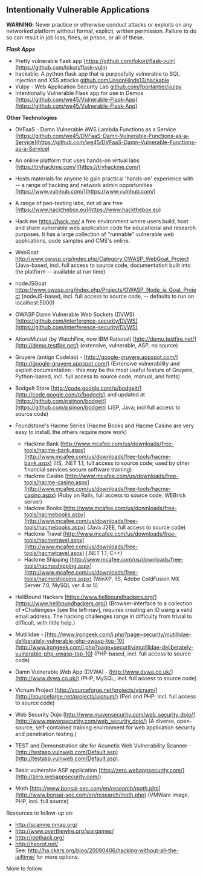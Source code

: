 ## Intentionally Vulnerable Applications  

**WARNING**: Never practice or otherwise conduct attacks or exploits on any networked platform without formal, explicit, written permission.  Failure to do so can result in job loss, fines, or prison, or all of these.  

***Flask Apps*** 
* Pretty vulnerable flask app [https://github.com/lokori/flask-vuln](https://github.com/lokori/flask-vuln)  
* hackable: A python flask app that is purposfully vulnerable to SQL injection and XSS attacks [github.com/JasonHinds13/hackable](github.com/JasonHinds13/hackable)  
* Vulpy - Web Application Security Lab [github.com/fportantier/vulpy](github.com/fportantier/vulpy)  
* Intentionally Vulnerable Flask app for use in Demos [https://github.com/we45/Vulnerable-Flask-App](https://github.com/we45/Vulnerable-Flask-App)  

**Other Technologies**
* DVFaaS - Damn Vulnerable AWS Lambda Functions as a Service [https://github.com/we45/DVFaaS-Damn-Vulnerable-Functions-as-a-Service](https://github.com/we45/DVFaaS-Damn-Vulnerable-Functions-as-a-Service)  
* An online platform that uses hands-on virtual labs [https://tryhackme.com/](https://tryhackme.com/)  
* Hosts materials for anyone to gain practical 'hands-on' experience with -- a range of hacking and network admin opportunities  [https://www.vulnhub.com/](https://www.vulnhub.com/)  
* A range of pen-testing labs, not all are free [https://www.hackthebox.eu](https://www.hackthebox.eu)  

* Hack.me https://hack.me/ a free environment where users build, host and share vulnerable web application code for educational and research purposes. It has a large collection of "runnable" vulnerable web applications, code samples and CMS's online.  
* WebGoat http://www.owasp.org/index.php/Category:OWASP_WebGoat_Project (Java-based, incl. full access to source code, documentation built into the platform -- available at run time)  
* nodeJSGoat https://www.owasp.org/index.php/Projects/OWASP_Node_js_Goat_Project (nodeJS-based, incl. full access to source code, -- defaults to run on localhost:5000)  
* OWASP Damn Vulnerable Web Sockets (DVWS) [https://github.com/interference-security/DVWS](https://github.com/interference-security/DVWS)  
* AltoroMutual (by WatchFire, now IBM Rational) [http://demo.testfire.net/](http://demo.testfire.net/) (extensive, vulnerable, ASP, no source)  
* Gruyere (antigo Codelab) - [http://google-gruyere.appspot.com/](http://google-gruyere.appspot.com/) (Extensive vulnerability and exploit documentation - this may be the most useful feature of Gruyere, Python-based, incl. full access to source code, manual, and hints)  
* BodgeIt Store  [http://code.google.com/p/bodgeit/](http://code.google.com/p/bodgeit/) and updated at [https://github.com/psiinon/bodgeit](https://github.com/psiinon/bodgeit)  (JSP, Java; incl full access to source code)  
* Foundstone's Hacme Series (Hacme Books and Hacme Casino are very easy to install, the others require more work)  
  * Hackme Bank [http://www.mcafee.com/us/downloads/free-tools/hacme-bank.aspx](http://www.mcafee.com/us/downloads/free-tools/hacme-bank.aspx) (IIS, .NET 1.1, full access to source code; used by other financial services secure software training)  
  * Hackme Casino [http://www.mcafee.com/us/downloads/free-tools/hacme-casino.aspx](http://www.mcafee.com/us/downloads/free-tools/hacme-casino.aspx) (Ruby on Rails, full access to source code, WEBrick server)  
  * Hackme Books [http://www.mcafee.com/us/downloads/free-tools/hacmebooks.aspx](http://www.mcafee.com/us/downloads/free-tools/hacmebooks.aspx) (Java J2EE, full access to source code)  
  * Hackme Travel [http://www.mcafee.com/us/downloads/free-tools/hacmetravel.aspx](http://www.mcafee.com/us/downloads/free-tools/hacmetravel.aspx) (.NET 1.1, C++)  
  * Hackme Shipping [http://www.mcafee.com/us/downloads/free-tools/hacmeshipping.aspx](http://www.mcafee.com/us/downloads/free-tools/hacmeshipping.aspx)  (WinXP, IIS, Adobe ColdFusion MX Server 7.0, MySQL ver 4 or 5)  
* HellBound Hackers [https://www.hellboundhackers.org/](https://www.hellboundhackers.org/) (Browser-interface to a collection of •Challenges• [see the left-nav], requires creating an ID using a valid email address.  The hacking challenges range in difficulty from trivial to difficult, with little help.)  
* Mutillidae - [http://www.irongeek.com/i.php?page=security/mutillidae-deliberately-vulnerable-php-owasp-top-10](http://www.irongeek.com/i.php?page=security/mutillidae-deliberately-vulnerable-php-owasp-top-10) (PHP-based, incl. full access to source code)  
* Damn Vulnerable Web App (DVWA) - [http://www.dvwa.co.uk/](http://www.dvwa.co.uk/) (PHP, MySQL; incl. full access to source code)  
* Vicnum Project [http://sourceforge.net/projects/vicnum/](http://sourceforge.net/projects/vicnum/) (Perl and PHP; incl. full access to source code)  
* Web Security Dojo [http://www.mavensecurity.com/web_security_dojo/](http://www.mavensecurity.com/web_security_dojo/) (A diverse, open-source, self-contained training environment for web application security and penetration testing.)  
* TEST and Demonstration site for Acunetix Web Vulnerability Scanner - [http://testasp.vulnweb.com/Default.asp](http://testasp.vulnweb.com/Default.asp).  
* Basic vulnerable ASP application [http://zero.webappsecurity.com/](http://zero.webappsecurity.com/)  
* Moth [http://www.bonsai-sec.com/en/research/moth.php](http://www.bonsai-sec.com/en/research/moth.php) (VMWare image, PHP, incl. full source)  

Resources to follow-up on:  
* http://scanme.nmap.org/   
* http://www.overthewire.org/wargames/  
* http://roothack.org/  
* http://heorot.net/   
See: http://ha.ckers.org/blog/20090406/hacking-without-all-the-jailtime/ for more options.  

More to follow.
